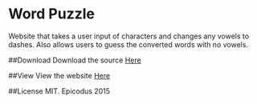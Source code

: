 # Word Puzzle
Website that takes a user input of characters and changes any vowels to dashes. Also allows users to guess the converted words with no vowels.

##Download
Download the source [Here](https://github.com/Vawx/word_puzzle_sinatra)

##View
View the website [Here](https://secure-waters-7640.herokuapp.com/)

##License
MIT. Epicodus 2015
